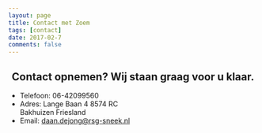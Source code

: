 ```yaml
---
layout: page
title: Contact met Zoem
tags: [contact]
date: 2017-02-7
comments: false
---
```


## <center>Contact opnemen? Wij staan graag voor u klaar.</center>
* Telefoon: 06-42099560
* Adres: Lange Baan 4 8574 RC<br>
  Bakhuizen Friesland
* Email: daan.dejong@rsg-sneek.nl
